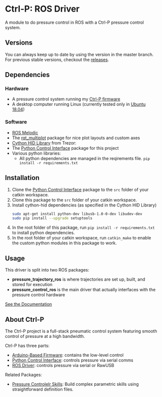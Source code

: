 # Ctrl-P: ROS Driver
A module to do pressure control in ROS with a Ctrl-P pressure control system.

## Versions
You can always keep up to date by using the version in the master branch. For previous stable versions, checkout the [releases](https://github.com/cbteeple/pressure_control_cbt/releases).

## Dependencies
### Hardware
- A pressure control system running my [Ctrl-P firmware](https://github.com/cbteeple/pressure_controller)
- A desktop computer running Linux (currently tested only in [Ubuntu 18.04](https://ubuntu.com/download/desktop))

### Software
- [ROS Melodic](http://wiki.ros.org/melodic/Installation)
- The [rqt_multiplot](http://wiki.ros.org/rqt_multiplot) package for nice plot layouts and custom axes
- [Cython HID Library](https://github.com/trezor/cython-hidapi) from Trezor:
- The [Python Control Interface](https://github.com/cbteeple/pressure_control_interface) package for this project
- Various python libraries:
	- All python dependencies are managed in the reqirements file. `pip install -r requirements.txt`


## Installation
1. Clone the [Python Control Interface](https://github.com/cbteeple/pressure_control_interface) package to the `src` folder of your catkin workspace.
2. Clone this package to the `src` folder of your catkin workspace.
3. Install cython-hid dependencies (as specified in the Cython HID Library)
	``` bash
	sudo apt-get install python-dev libusb-1.0-0-dev libudev-dev
	sudo pip install --upgrade setuptools
	```
4. In the root folder of this package, run `pip install -r requirements.txt` to install python dependencies.
5. In the root folder of your catkin workspace, run `catkin_make` to enable the custom python modules in this package to work.


## Usage
This driver is split into two ROS packages:
- **pressure_trajectory_ros** is where trajectories are set up, built, and stored for execution
- **pressure_control_ros** is the main driver that actually interfaces with the pressure control hardware

[See the Documentation](https://ctrl-p.cbteeple.com/ros-driver)

## About Ctrl-P
The Ctrl-P project is a full-stack pneumatic control system featuring smooth control of pressure at a high bandwidth.

Ctrl-P has three parts:
- [Arduino-Based Firmware](https://github.com/cbteeple/pressure_controller): contains the low-level control
- [Python Control Interface](https://github.com/cbteeple/pressure_control_interface): controls pressure via serial comms
- [ROS Driver](https://github.com/cbteeple/pressure_control_cbt): controls pressure via serial or RawUSB

Related Packages:
- [Pressure Controlelr Skills](https://github.com/cbteeple/pressure_controller_skills): Build complex parametric skills using straightforward definition files.
